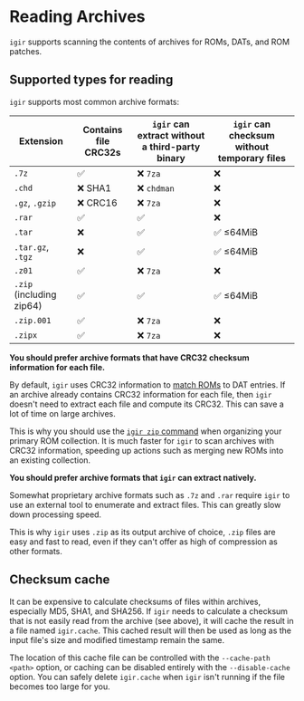 # Reading Archives

`igir` supports scanning the contents of archives for ROMs, DATs, and ROM patches.

## Supported types for reading

`igir` supports most common archive formats:

| Extension                | Contains file CRC32s | `igir` can extract without a third-party binary | `igir` can checksum without temporary files |
|--------------------------|----------------------|-------------------------------------------------|---------------------------------------------|
| `.7z`                    | ✅                    | ❌ `7za`                                         | ❌                                           |
| `.chd`                   | ❌ SHA1               | ❌ `chdman`                                      | ❌                                           |
| `.gz`, `.gzip`           | ❌ CRC16              | ❌ `7za`                                         | ❌                                           |
| `.rar`                   | ✅                    | ✅                                               | ❌                                           |
| `.tar`                   | ❌                    | ✅                                               | ✅ ≤64MiB                                    |
| `.tar.gz`, `.tgz`        | ❌                    | ✅                                               | ✅ ≤64MiB                                    |
| `.z01`                   | ✅                    | ❌ `7za`                                         | ❌                                           |
| `.zip` (including zip64) | ✅                    | ✅                                               | ✅ ≤64MiB                                    |
| `.zip.001`               | ✅                    | ❌ `7za`                                         | ❌                                           |
| `.zipx`                  | ✅                    | ❌ `7za`                                         | ❌                                           |

**You should prefer archive formats that have CRC32 checksum information for each file.**

By default, `igir` uses CRC32 information to [match ROMs](../roms/matching.md) to DAT entries. If an archive already contains CRC32 information for each file, then `igir` doesn't need to extract each file and compute its CRC32. This can save a lot of time on large archives.

This is why you should use the [`igir zip` command](../output/writing-archives.md) when organizing your primary ROM collection. It is much faster for `igir` to scan archives with CRC32 information, speeding up actions such as merging new ROMs into an existing collection.

**You should prefer archive formats that `igir` can extract natively.**

Somewhat proprietary archive formats such as `.7z` and `.rar` require `igir` to use an external tool to enumerate and extract files. This can greatly slow down processing speed.

This is why `igir` uses `.zip` as its output archive of choice, `.zip` files are easy and fast to read, even if they can't offer as high of compression as other formats.

## Checksum cache

It can be expensive to calculate checksums of files within archives, especially MD5, SHA1, and SHA256. If `igir` needs to calculate a checksum that is not easily read from the archive (see above), it will cache the result in a file named `igir.cache`. This cached result will then be used as long as the input file's size and modified timestamp remain the same.

The location of this cache file can be controlled with the `--cache-path <path>` option, or caching can be disabled entirely with the `--disable-cache` option. You can safely delete `igir.cache` when `igir` isn't running if the file becomes too large for you.
